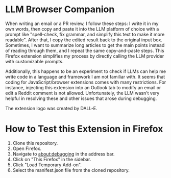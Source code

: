 # LLM Browser Companion

When writing an email or a PR review, I follow these steps: I write it in my own words, then copy and paste it into the
LLM platform of choice with a prompt like "spell-check, fix grammar, and simplify this text to make it more readable".
After that, I copy the edited result back to the original input box. Sometimes, I want to summarize long articles to get
the main points instead of reading through them, and I repeat the same copy-and-paste steps. This Firefox extension
simplifies my process by directly calling the LLM provider with customizable prompts.

Additionally, this happens to be an experiment to check if LLMs can help me write code in a language and framework I am
not familiar with. It seems that coding for JavaScript/browser extensions comes with many restrictions. For instance,
injecting this extension into an Outlook tab to modify an email or edit a Reddit comment is not allowed. Unfortunately,
the LLM wasn't very helpful in resolving these and other issues that arose during debugging.

The extension logo was created by DALL-E.

# How to Test this Extension in Firefox

1. Clone this repository.
2. Open Firefox.
3. Navigate to [about:debugging](about:debugging) in the address bar.
4. Click on "This Firefox" in the sidebar.
5. Click "Load Temporary Add-on".
6. Select the manifest.json file from the cloned repository.
